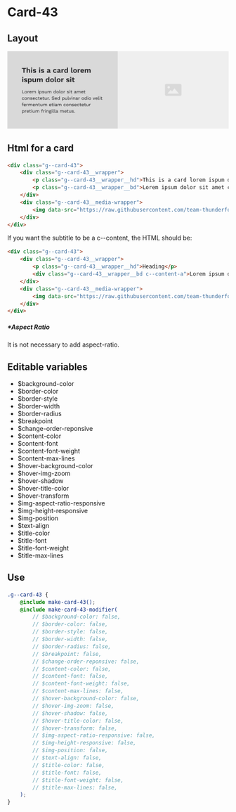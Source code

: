 # Card-43

## Layout

![alt text][card-43]

[card-43]: /src/img/global-components/card/card-43.jpg

## Html for a card

```html
<div class="g--card-43">
    <div class="g--card-43__wrapper">
        <p class="g--card-43__wrapper__hd">This is a card lorem ispum dolor sit</p>
        <p class="g--card-43__wrapper__bd">Lorem ipsum dolor sit amet consectetur. Vulputate facilisi ultrices pellentesque elit vel sit eu nascetur vitae.</p>
    </div>
    <div class="g--card-43__media-wrapper">
        <img data-src="https://raw.githubusercontent.com/team-thunderfoot/ui/main/src/img/global-components/bg-placeholder.jpg" src="/src/img/global-components/placeholder.jpg" alt="alt text" class="g--card-43__media-wrapper__media g--lazy-01" />
    </div>
</div>
```

If you want the subtitle to be a c--content, the HTML should be:

```html
<div class="g--card-43">
    <div class="g--card-43__wrapper">
        <p class="g--card-43__wrapper__hd">Heading</p>
        <div class="g--card-43__wrapper__bd c--content-a">Lorem ipsum dolor sit amet consectetur. Vulputate facilisi ultrices pellentesque elit vel sit eu nascetur vitae.</div>
    </div>
    <div class="g--card-43__media-wrapper">
        <img data-src="https://raw.githubusercontent.com/team-thunderfoot/ui/main/src/img/global-components/bg-placeholder.jpg" src="/src/img/global-components/placeholder.jpg" alt="alt text" class="g--card-43__media-wrapper__media g--lazy-01" />
    </div>
</div>
```

##### \*Aspect Ratio

It is not necessary to add aspect-ratio.

## Editable variables

- $background-color
- $border-color
- $border-style
- $border-width
- $border-radius
- $breakpoint
- $change-order-reponsive
- $content-color
- $content-font
- $content-font-weight
- $content-max-lines
- $hover-background-color
- $hover-img-zoom
- $hover-shadow
- $hover-title-color
- $hover-transform
- $img-aspect-ratio-responsive
- $img-height-responsive
- $img-position
- $text-align
- $title-color
- $title-font
- $title-font-weight
- $title-max-lines

## Use

```scss
.g--card-43 {
    @include make-card-43();
    @include make-card-43-modifier(
        // $background-color: false,
        // $border-color: false,
        // $border-style: false,
        // $border-width: false,
        // $border-radius: false,
        // $breakpoint: false,
        // $change-order-reponsive: false,
        // $content-color: false,
        // $content-font: false,
        // $content-font-weight: false,
        // $content-max-lines: false,
        // $hover-background-color: false,
        // $hover-img-zoom: false,
        // $hover-shadow: false,
        // $hover-title-color: false,
        // $hover-transform: false,
        // $img-aspect-ratio-responsive: false,
        // $img-height-responsive: false,
        // $img-position: false,
        // $text-align: false,
        // $title-color: false,
        // $title-font: false,
        // $title-font-weight: false,
        // $title-max-lines: false,
    );
}
```
